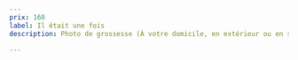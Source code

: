 ```yaml
---
prix: 160
label: Il était une fois
description: Photo de grossesse (À votre domicile, en extérieur ou en studio)

---
```

